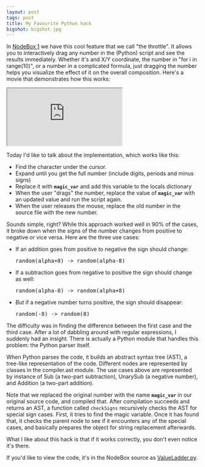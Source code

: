 ```yaml
---
layout: post
tags: post
title: My Favourite Python hack
bigshot: bigshot.jpg
---
```


In [NodeBox 1](https://nodebox.net/code/) we have this cool feature that we call "the throttle". It allows you to interactively drag any number in the (Python) script and see the results immediately. Whether it's and X/Y coordinate, the number in "for i in range(10)", or a number in a complicated formula, just dragging the number helps you visualize the effect of it on the overall composition. Here's a movie that demonstrates how this works:

<div class="embed-responsive embed-responsive-16by9">
  <iframe class="embed-responsive-item" src="https://www.youtube.com/embed/sCPjlnTcopg"></iframe>
</div>

Today I'd like to talk about the implementation, which works like this:

- Find the character under the cursor.
- Expand until you get the full number (include digits, periods and minus signs)
- Replace it with <code>**magic_var**</code> and add this variable to the locals dictionary
- When the user "drags" the number, replace the value of <code>**magic_var**</code> with an updated value and run the script again.
- When the user releases the mouse, replace the old number in the source file with the new number.

Sounds simple, right? While this approach worked well in 90% of the cases, it broke down when the signs of the number changes from positive to negative or vice versa. Here are the three use cases:

- If an addition goes from positive to negative the sign should change:
  <pre>random(alpha+8) -> random(alpha-8)</pre>
- If a subtraction goes from negative to positive the sign should change as well:
  <pre>random(alpha-8) -> random(alpha+8)</pre>
- _But_ if a negative number turns positive, the sign should disappear:
  <pre>random(-8) -> random(8)</pre>

The difficulty was in finding the difference between the first case and the third case. After a lot of dabbling around with regular expressions, I suddenly had an insight. There is actually a Python module that handles this problem: the Python parser itself.

When Python parses the code, it builds an abstract syntax tree (AST), a tree-like representation of the code. Different nodes are represented by classes in the compiler.ast module. The use cases above are represented by instance of Sub (a two-part subtraction), UnarySub (a negative number), and Addition (a two-part addition).

Note that we replaced the original number with the name <code>**magic_var**</code> in our original source code, and compiled that. After compilation succeeds and returns an AST, a function called <code>checkSigns</code> recursively checks the AST for special sign cases. First, it tries to find the magic variable. Once it has found that, it checks the parent node to see if it encounters any of the special cases, and basically prepares the object for string replacement afterwards.

What I like about this hack is that if it works correctly, you don't even notice it's there.

If you'd like to view the code, it's in the NodeBox source as [ValueLadder.py](https://github.com/nodebox/nodebox-pyobjc/blob/master/nodebox/gui/mac/ValueLadder.py).
